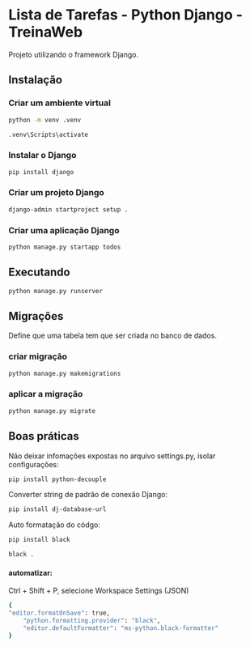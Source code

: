 # Lista de Tarefas - Python Django - TreinaWeb
Projeto utilizando o framework Django.

## Instalação

### Criar um ambiente virtual
```bash
python -m venv .venv

.venv\Scripts\activate
```

### Instalar o Django
```bash
pip install django
```

### Criar um projeto Django
```bash
django-admin startproject setup .
```

### Criar uma aplicação Django
```bash
python manage.py startapp todos
```

## Executando 
```bash
python manage.py runserver
```

## Migrações
Define que uma tabela tem que ser criada no banco de dados.

### criar migração
```bash
python manage.py makemigrations
```

### aplicar a migração
```bash
python manage.py migrate
```

## Boas práticas
Não deixar infomações expostas no arquivo settings.py, isolar configurações: 
```bash
pip install python-decouple
```

Converter string de padrão de conexão Django:
```bash
pip install dj-database-url
```

Auto formatação do códgo: 
```bash
pip install black

black .
```

#### automatizar: 

Ctrl + Shift + P, selecione Workspace Settings (JSON)
```bash
{ 
"editor.formatOnSave": true,
    "python.formatting.provider": "black",
    "editor.defaultFormatter": "ms-python.black-formatter"
}
```